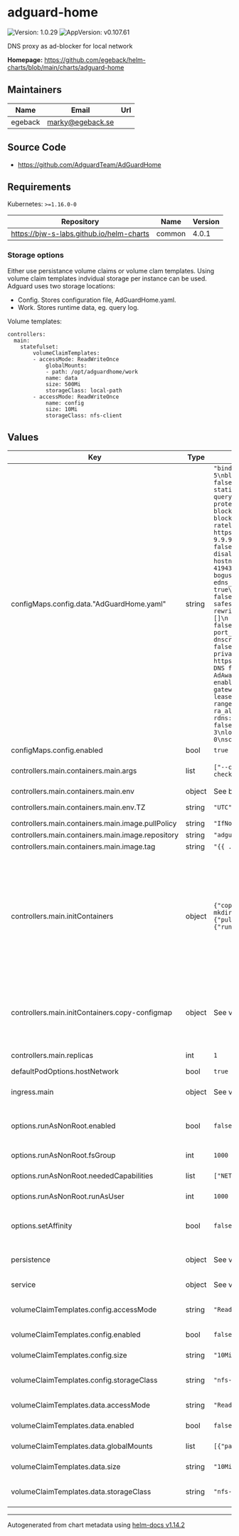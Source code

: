 # adguard-home

![Version: 1.0.29](https://img.shields.io/badge/Version-1.0.29-informational?style=flat-square) ![AppVersion: v0.107.61](https://img.shields.io/badge/AppVersion-v0.107.61-informational?style=flat-square)

DNS proxy as ad-blocker for local network

**Homepage:** <https://github.com/egeback/helm-charts/blob/main/charts/adguard-home>

## Maintainers

| Name | Email | Url |
| ---- | ------ | --- |
| egeback | <marky@egeback.se> |  |

## Source Code

* <https://github.com/AdguardTeam/AdGuardHome>

## Requirements

Kubernetes: `>=1.16.0-0`

| Repository | Name | Version |
|------------|------|---------|
| https://bjw-s-labs.github.io/helm-charts | common | 4.0.1 |

### Storage options
Either use persistance volume claims or volume clam templates. Using volume claim templates indvidual storage per instance can be used. Adguard uses two storage locations:
* Config. Stores configuration file, AdGuardHome.yaml.
* Work. Stores runtime data, eg. query log.

Volume templates:
```
controllers:
  main:
    statefulset:
        volumeClaimTemplates:
        - accessMode: ReadWriteOnce
            globalMounts:
            - path: /opt/adguardhome/work
            name: data
            size: 500Mi
            storageClass: local-path
        - accessMode: ReadWriteOnce
            name: config
            size: 10Mi
            storageClass: nfs-client
```

## Values

| Key | Type | Default | Description |
|-----|------|---------|-------------|
| configMaps.config.data."AdGuardHome.yaml" | string | `"bind_host: 0.0.0.0\nbind_port: 3000\nbeta_bind_port: 0\nusers: []\nauth_attempts: 5\nblock_auth_min: 15\nhttp_proxy: \"\"\nlanguage: \"\"\ndebug_pprof: false\nweb_session_ttl: 720\ndns:\n  bind_hosts:\n  - 0.0.0.0\n  port: 53\n  statistics_interval: 1\n  querylog_enabled: true\n  querylog_file_enabled: true\n  querylog_interval: 2160h\n  querylog_size_memory: 1000\n  anonymize_client_ip: false\n  protection_enabled: true\n  blocking_mode: default\n  blocking_ipv4: \"\"\n  blocking_ipv6: \"\"\n  blocked_response_ttl: 10\n  parental_block_host: family-block.dns.adguard.com\n  safebrowsing_block_host: standard-block.dns.adguard.com\n  ratelimit: 20\n  ratelimit_whitelist: []\n  refuse_any: true\n  upstream_dns:\n  - https://dns10.quad9.net/dns-query\n  upstream_dns_file: \"\"\n  bootstrap_dns:\n  - 9.9.9.10\n  - 149.112.112.10\n  - 2620:fe::10\n  - 2620:fe::fe:10\n  all_servers: false\n  fastest_addr: false\n  fastest_timeout: 1s\n  allowed_clients: []\n  disallowed_clients: []\n  blocked_hosts:\n  - version.bind\n  - id.server\n  - hostname.bind\n  trusted_proxies:\n  - 127.0.0.0/8\n  - ::1/128\n  cache_size: 4194304\n  cache_ttl_min: 0\n  cache_ttl_max: 0\n  cache_optimistic: false\n  bogus_nxdomain: []\n  aaaa_disabled: false\n  enable_dnssec: false\n  edns_client_subnet: false\n  max_goroutines: 300\n  ipset: []\n  filtering_enabled: true\n  filters_update_interval: 24\n  parental_enabled: false\n  safesearch_enabled: false\n  safebrowsing_enabled: false\n  safebrowsing_cache_size: 1048576\n  safesearch_cache_size: 1048576\n  parental_cache_size: 1048576\n  cache_time: 30\n  rewrites: []\n  blocked_services: []\n  upstream_timeout: 10s\n  private_networks: []\n  use_private_ptr_resolvers: true\n  local_ptr_upstreams: []\ntls:\n  enabled: false\n  server_name: \"\"\n  force_https: false\n  port_https: 443\n  port_dns_over_tls: 853\n  port_dns_over_quic: 853\n  port_dnscrypt: 0\n  dnscrypt_config_file: \"\"\n  allow_unencrypted_doh: false\n  strict_sni_check: false\n  certificate_chain: \"\"\n  private_key: \"\"\n  certificate_path: \"\"\n  private_key_path: \"\"\nfilters:\n- enabled: true\n  url: https://adguardteam.github.io/AdGuardSDNSFilter/Filters/filter.txt\n  name: AdGuard DNS filter\n  id: 1\n- enabled: false\n  url: https://adaway.org/hosts.txt\n  name: AdAway Default Blocklist\n  id: 2\nwhitelist_filters: []\nuser_rules: []\ndhcp:\n  enabled: false\n  interface_name: \"\"\n  local_domain_name: lan\n  dhcpv4:\n    gateway_ip: \"\"\n    subnet_mask: \"\"\n    range_start: \"\"\n    range_end: \"\"\n    lease_duration: 86400\n    icmp_timeout_msec: 1000\n    options: []\n  dhcpv6:\n    range_start: \"\"\n    lease_duration: 86400\n    ra_slaac_only: false\n    ra_allow_slaac: false\nclients:\n  runtime_sources:\n    whois: true\n    arp: true\n    rdns: true\n    dhcp: true\n    hosts: true\n  persistent: []\nlog_compress: false\nlog_localtime: false\nlog_max_backups: 0\nlog_max_size: 100\nlog_max_age: 3\nlog_file: \"\"\nverbose: false\nos:\n  group: \"\"\n  user: \"\"\n  rlimit_nofile: 0\nschema_version: 14"` |  |
| configMaps.config.enabled | bool | `true` | Enable default config |
| controllers.main.containers.main.args | list | `["--config","/config/AdGuardHome.yaml","--work-dir","/opt/adguardhome/work","--no-check-update"]` | arguments passed to the adguard-home command line. |
| controllers.main.containers.main.env | object | See below | environment variables. |
| controllers.main.containers.main.env.TZ | string | `"UTC"` | Set the container timezone |
| controllers.main.containers.main.image.pullPolicy | string | `"IfNotPresent"` | image pull policy |
| controllers.main.containers.main.image.repository | string | `"adguard/adguardhome"` | image repository |
| controllers.main.containers.main.image.tag | string | `"{{ .Chart.AppVersion }}"` |  |
| controllers.main.initContainers | object | `{"copy-configmap":{"command":["sh","-c","if [ ! -f /config/AdGuardHome.yaml ]; then\n  mkdir -p /config\n  cp /tmp/AdGuardHome.yaml /config/AdGuardHome.yaml\nfi\n"],"image":{"pullPolicy":"IfNotPresent","repository":"busybox","tag":"1.37.0"},"securityContext":{"runAsUser":0}}}` | Uncomment to run as non root and to run in a non privileged namespace, defaultContainerOptions:    securityContext:     allowPrivilegeEscalation: false     privileged: false     readOnlyRootFilesystem: false     runAsNonRoot: true     runAsUser: 1000     capabilities:       add:         - NET_BIND_SERVICE       drop:         - ALL |
| controllers.main.initContainers.copy-configmap | object | See values.yaml | Configures an initContainer that copies the configmap to the AdGuardHome conf directory It does NOT overwrite when the file already exists. |
| controllers.main.replicas | int | `1` | Number of pods to load balance between |
| defaultPodOptions.hostNetwork | bool | `true` |  |
| ingress.main | object | See values.yaml | Enable and configure ingress settings for the chart under this key. |
| options.runAsNonRoot.enabled | bool | `false` | enable non root mode that can be executed in a non privileged namespace |
| options.runAsNonRoot.fsGroup | int | `1000` | filesystem group for non root mode |
| options.runAsNonRoot.neededCapabilities | list | `["NET_BIND_SERVICE"]` | capabilties for the application |
| options.runAsNonRoot.runAsUser | int | `1000` | user id for non root mode |
| options.setAffinity | bool | `false` | configure affinity to enable pods to be spread out over multiple hosts |
| persistence | object | See values.yaml | Configure persistence settings for the chart under this key. |
| service | object | See values.yaml | Configures service settings for the chart. |
| volumeClaimTemplates.config.accessMode | string | `"ReadWriteOnce"` | Set accessMode for config volumeClaimTemplate |
| volumeClaimTemplates.config.enabled | bool | `false` | Enable config volumeClaimTemplate |
| volumeClaimTemplates.config.size | string | `"10Mi"` | Set size for config volumeClaimTemplate |
| volumeClaimTemplates.config.storageClass | string | `"nfs-client"` | Set storageClass for config volumeClaimTemplate |
| volumeClaimTemplates.data.accessMode | string | `"ReadWriteOnce"` | Set accessMode for data volumeClaimTemplate |
| volumeClaimTemplates.data.enabled | bool | `false` | Enable data volumeClaimTemplate |
| volumeClaimTemplates.data.globalMounts | list | `[{"path":"/opt/adguardhome/work"}]` | Set mount path for data volumeClaim |
| volumeClaimTemplates.data.size | string | `"10Mi"` | Set size for data volumeClaimTemplate |
| volumeClaimTemplates.data.storageClass | string | `"nfs-client"` | Set storageClass for data volumeClaimTemplate |

----------------------------------------------
Autogenerated from chart metadata using [helm-docs v1.14.2](https://github.com/norwoodj/helm-docs/releases/v1.14.2)